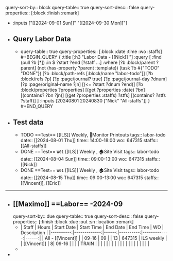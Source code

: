 query-sort-by:: block
query-table:: true
query-sort-desc:: false
query-properties:: [:block :finish :remark]

- :inputs ["[[2024-09-01 Sun]]" "[[2024-09-30 Mon]]"]
- ## Query Labor Data
	- query-table:: true
	  query-properties:: [:block :date :time :wo :staffs]
	  #+BEGIN_QUERY
	  {
	   :title [:h3 "Labor Data - [[Nick]] "]
	   :query [
	           :find (pull ?b [*])
	           :in $ ?start ?end [?staff ...]
	           :where
	           [?b :block/parent ?parent]
	           (not (has-property ?parent :template))
	           (task ?b #{"TODO" "DONE"})
	           [?b :block/path-refs [:block/name "labor-todo"]]
	           [?b :block/refs ?p]
	           [?p :page/journal? true]
	           [?p :page/journal-day ?dnum]
	           [?p :page/original-name ?jn]
	           [(<= ?start ?dnum ?end)]
	           [?b :block/properties ?properties]
	           [(get ?properties :date) ?bn]
	           [(contains? ?bn ?jn)]
	           [(get ?properties :staffs) ?stfs]
	           [(contains? ?stfs ?staff)]
	           ]
	  :inputs [20240801 20240830 ["Nick" "All-staffs"]]
	   }
	  #+END_QUERY
- ## Test data
	- TODO ==Test==  [[ILS]] Weekly, 📄Monitor Printouts 
	  tags:: labor-todo
	  date:: [[2024-08-01 Thu]]
	  time:: 14:00-18:00
	  wo:: 647315
	  staffs:: [[All-staffs]]
	- DONE ==Test== `W01` [[ILS]] Weekly ,  🏠️Site Visit
	  tags:: labor-todo
	  date:: [[2024-08-04 Sun]]
	  time:: 09:00-13:00
	  wo:: 647315
	  staffs:: [[Nick]]
	- DONE ==Test== `W01` [[ILS]] Weekly ,  🏠️Site Visit
	  tags:: labor-todo
	  date:: [[2024-08-15 Thu]]
	  time:: 09:00-13:00
	  wo:: 647315
	  staffs:: [[Vincent]], [[Eric]]
- ---
- ## [[Maximo]] ==Labor== -2024-09
  query-sort-by:: due
  query-table:: true
  query-sort-desc:: false
  query-properties:: [:finish :block :due :out :sn :location :remark]
	- | Staff   |  Hours |   Start Date        |  Start Time | End Date | End Time | WO | Description |
	  |----------:|-------------:|------:|----------:|-------------:|------:|
	  |  All - [[Vincent]] | | 09-16  | 09  |   |  13 |  647315  |  ILS weekly |
	  | [[Vincent]] | 8|   09-16 |   |   |   |  TRAIN  |   |
	  |   |    |   |   |   |    |   |    |
	  |   |    |   |   |   |    |   |    |
	-
-